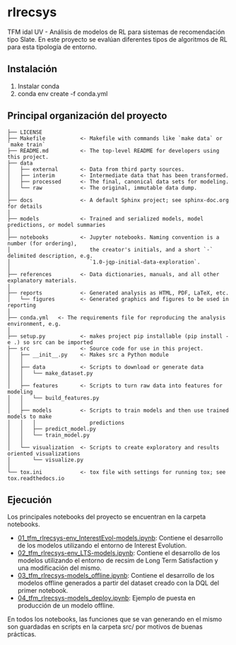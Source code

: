 rlrecsys
==============================

TFM idal UV - Análisis de modelos de RL para sistemas de recomendación tipo Slate.
En este proyecto se evalúan diferentes tipos de algoritmos de RL para esta tipología de entorno.

Instalación
------------
1. Instalar conda
2. conda env create -f conda.yml


Principal organización del proyecto
------------

    ├── LICENSE
    ├── Makefile           <- Makefile with commands like `make data` or `make train`
    ├── README.md          <- The top-level README for developers using this project.
    ├── data
    │   ├── external       <- Data from third party sources.
    │   ├── interim        <- Intermediate data that has been transformed.
    │   ├── processed      <- The final, canonical data sets for modeling.
    │   └── raw            <- The original, immutable data dump.
    │
    ├── docs               <- A default Sphinx project; see sphinx-doc.org for details
    │
    ├── models             <- Trained and serialized models, model predictions, or model summaries
    │
    ├── notebooks          <- Jupyter notebooks. Naming convention is a number (for ordering),
    │                         the creator's initials, and a short `-` delimited description, e.g.
    │                         `1.0-jqp-initial-data-exploration`.
    │
    ├── references         <- Data dictionaries, manuals, and all other explanatory materials.
    │
    ├── reports            <- Generated analysis as HTML, PDF, LaTeX, etc.
    │   └── figures        <- Generated graphics and figures to be used in reporting
    │
    ├── conda.yml   <- The requirements file for reproducing the analysis environment, e.g.
    │
    ├── setup.py           <- makes project pip installable (pip install -e .) so src can be imported
    ├── src                <- Source code for use in this project.
    │   ├── __init__.py    <- Makes src a Python module
    │   │
    │   ├── data           <- Scripts to download or generate data
    │   │   └── make_dataset.py
    │   │
    │   ├── features       <- Scripts to turn raw data into features for modeling
    │   │   └── build_features.py
    │   │
    │   ├── models         <- Scripts to train models and then use trained models to make
    │   │   │                 predictions
    │   │   ├── predict_model.py
    │   │   └── train_model.py
    │   │
    │   └── visualization  <- Scripts to create exploratory and results oriented visualizations
    │       └── visualize.py
    │
    └── tox.ini            <- tox file with settings for running tox; see tox.readthedocs.io

Ejecución
---------------
Los principales notebooks del proyecto se encuentran en la carpeta notebooks.
- [01_tfm_rlrecsys-env_InterestEvol-models.ipynb](notebooks/01_tfm_rlrecsys-env_InterestEvol-models.ipynb): Contiene el desarrollo de los modelos utilizando el entorno de Interest Evolution.
- [02_tfm_rlrecsys-env_LTS-models.ipynb](notebooks/02_tfm_rlrecsys-env_LTS-models.ipynb): Contiene el desarrollo de los modelos utilizando el entorno de recsim de Long Term Satisfaction y una modificación del mismo.
- [03_tfm_rlrecsys-models_offline.ipynb](notebooks/03_tfm_rlrecsys-models_offline.ipynb): Contiene el desarrollo de los modelos offline generados a partir del dataset creado con la DQL del primer notebook.
- [04_tfm_rlrecsys-models_deploy.ipynb](notebooks/04_tfm_rlrecsys-models_deploy.ipynb): Ejemplo de puesta en producción de un modelo offline.

En todos los notebooks, las funciones que se van generando en el mismo son guardadas en scripts en la carpeta src/ por motivos de buenas prácticas.
